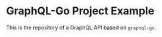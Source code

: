 GraphQL-Go Project Example
==========================

This is the repository of a GraphQL API based on `graphql-go`.
